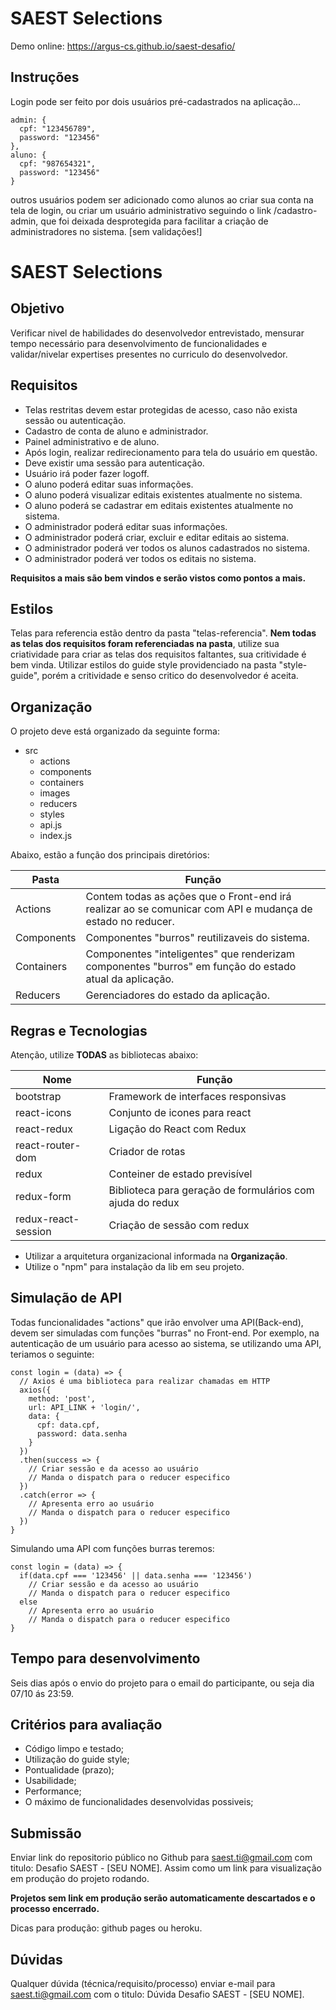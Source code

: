 # SAEST Selections

Demo online: https://argus-cs.github.io/saest-desafio/

## Instruções

Login pode ser feito por dois usuários pré-cadastrados na aplicação...

```
admin: {
  cpf: "123456789",
  password: "123456"
},
aluno: {
  cpf: "987654321",
  password: "123456"
}

```
outros usuários podem ser adicionado como alunos ao criar sua conta na tela de login, ou criar um usuário administrativo seguindo o link /cadastro-admin, que foi deixada desprotegida para facilitar a criação de administradores no sistema.
[sem validações!]

# SAEST Selections

## Objetivo 

Verificar nivel de habilidades do desenvolvedor entrevistado, mensurar tempo necessário para desenvolvimento de funcionalidades e validar/nivelar expertises presentes no curriculo do desenvolvedor.

## Requisitos

- Telas restritas devem estar protegidas de acesso, caso não exista sessão ou autenticação.
- Cadastro de conta de aluno e administrador.
- Painel administrativo e de aluno.
- Após login, realizar redirecionamento para tela do usuário em questão.
- Deve existir uma sessão para autenticação.
- Usuário irá poder fazer logoff.
- O aluno poderá editar suas informações.
- O aluno poderá visualizar editais existentes atualmente no sistema.
- O aluno poderá se cadastrar em editais existentes atualmente no sistema.
- O administrador poderá editar suas informações.
- O administrador poderá criar, excluir e editar editais ao sistema.
- O administrador poderá ver todos os alunos cadastrados no sistema.
- O administrador poderá ver todos os editais no sistema.

**Requisitos a mais são bem vindos e serão vistos como pontos a mais.**

## Estilos

Telas para referencia estão dentro da pasta "telas-referencia". **Nem todas as telas dos requisitos foram referenciadas na pasta**, utilize sua criatividade para criar as telas dos requisitos faltantes, sua critividade é bem vinda.
Utilizar estilos do guide style providenciado na pasta "style-guide", porém a critividade e senso critico do desenvolvedor é aceita.

## Organização

O projeto deve está organizado da seguinte forma:

- src
  - actions    
  - components
  - containers
  - images
  - reducers
  - styles
  - api.js
  - index.js

Abaixo, estão a função dos principais diretórios:

| Pasta        | Função           |
| ------------- |-------------|
| Actions     | Contem todas as ações que o Front-end irá realizar ao se comunicar com API e mudança de estado no reducer. |
| Components     | Componentes "burros" reutilizaveis do sistema.|
| Containers | Componentes "inteligentes" que renderizam componentes "burros" em função do estado atual da aplicação. |
| Reducers | Gerenciadores do estado da aplicação. |

## Regras e Tecnologias

Atenção, utilize **TODAS** as bibliotecas abaixo:

Nome | Função 
|---| -----|
bootstrap | Framework de interfaces responsivas
react-icons | Conjunto de icones para react
react-redux | Ligação do React com Redux
react-router-dom | Criador de rotas 
redux | Conteiner de estado previsível
redux-form | Biblioteca para geração de formulários com ajuda do redux
redux-react-session | Criação de sessão com redux

- Utilizar a arquitetura organizacional informada na **Organização**.
- Utilize o "npm" para instalação da lib em seu projeto.

## Simulação de API

Todas funcionalidades "actions" que irão envolver uma API(Back-end), devem ser simuladas com funções "burras" no Front-end. Por exemplo, na autenticação de um usuário para acesso ao sistema, se utilizando uma API, teriamos o seguinte:


```
const login = (data) => {
  // Axios é uma biblioteca para realizar chamadas em HTTP
  axios({
    method: 'post',
    url: API_LINK + 'login/',
    data: {
      cpf: data.cpf,
      password: data.senha
    }
  })
  .then(success => {
    // Criar sessão e da acesso ao usuário
    // Manda o dispatch para o reducer especifico
  })
  .catch(error => {
    // Apresenta erro ao usuário
    // Manda o dispatch para o reducer especifico
  })
}
```

Simulando uma API com funções burras teremos:

```
const login = (data) => {
  if(data.cpf === '123456' || data.senha === '123456')
    // Criar sessão e da acesso ao usuário
    // Manda o dispatch para o reducer especifico
  else
    // Apresenta erro ao usuário
    // Manda o dispatch para o reducer especifico
}
```

## Tempo para desenvolvimento

Seis dias após o envio do projeto para o email do participante, ou seja dia 07/10 ás 23:59.

## Critérios para avaliação

- Código limpo e testado;
- Utilização do guide style;
- Pontualidade (prazo);
- Usabilidade;
- Performance;
- O máximo de funcionalidades desenvolvidas possiveis;

## Submissão

Enviar link do repositorio público no Github para saest.ti@gmail.com com titulo: Desafio SAEST - [SEU NOME]. Assim como um link para visualização em produção do projeto rodando.

**Projetos sem link em produção serão automaticamente descartados e o processo encerrado.**

Dicas para produção: github pages ou heroku.


## Dúvidas
Qualquer dúvida (técnica/requisito/processo) enviar e-mail para saest.ti@gmail.com com o titulo: Dúvida Desafio SAEST - [SEU NOME].
